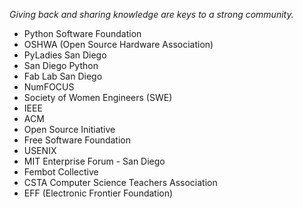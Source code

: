 *Giving back and sharing knowledge are keys to a strong community.*

- Python Software Foundation
- OSHWA (Open Source Hardware Association)
- PyLadies San Diego
- San Diego Python
- Fab Lab San Diego
- NumFOCUS
- Society of Women Engineers (SWE)
- IEEE
- ACM
- Open Source Initiative
- Free Software Foundation
- USENIX
- MIT Enterprise Forum - San Diego
- Fembot Collective
- CSTA Computer Science Teachers Association
- EFF (Electronic Frontier Foundation)
